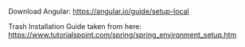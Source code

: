 Download Angular:
https://angular.io/guide/setup-local



Trash
Installation Guide taken from here:
https://www.tutorialspoint.com/spring/spring_environment_setup.htm
